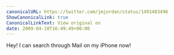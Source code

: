 ```yaml
---
canonicalURL: https://twitter.com/jmjordan/status/1491483496
ShowCanonicalLink: true
CanonicalLinkText: View original on
date: 2009-04-10T16:49:49+00:00
---
```

Hey! I can search through Mail on my iPhone now!